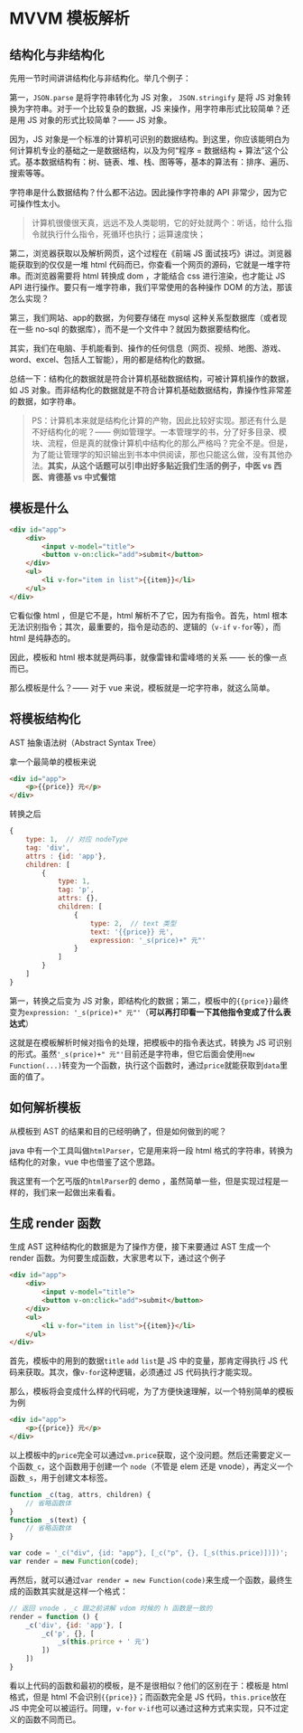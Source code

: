 # MVVM 模板解析

## 结构化与非结构化

先用一节时间讲讲结构化与非结构化。举几个例子：

第一，`JSON.parse` 是将字符串转化为 JS 对象， `JSON.stringify` 是将 JS 对象转换为字符串。对于一个比较复杂的数据，JS 来操作，用字符串形式比较简单？还是用 JS 对象的形式比较简单？—— JS 对象。

因为，JS 对象是一个标准的计算机可识别的数据结构。到这里，你应该能明白为何计算机专业的基础之一是数据结构，以及为何“程序 = 数据结构 + 算法”这个公式。基本数据结构有：树、链表、堆、栈、图等等，基本的算法有：排序、遍历、搜索等等。

字符串是什么数据结构？什么都不沾边。因此操作字符串的 API 非常少，因为它可操作性太小。

> 计算机很傻很天真，远远不及人类聪明，它的好处就两个：听话，给什么指令就执行什么指令，死循环也执行；运算速度快；

第二，浏览器获取以及解析网页，这个过程在《前端 JS 面试技巧》讲过。浏览器能获取到的仅仅是一堆 html 代码而已，你查看一个网页的源码，它就是一堆字符串。而浏览器需要将 html 转换成 dom ，才能结合 css 进行渲染，也才能让 JS API 进行操作。要只有一堆字符串，我们平常使用的各种操作 DOM 的方法，那该怎么实现？

第三，我们网站、app的数据，为何要存储在 mysql 这种关系型数据库（或者现在一些 no-sql 的数据库），而不是一个文件中？就因为数据要结构化。

其实，我们在电脑、手机能看到、操作的任何信息（网页、视频、地图、游戏、word、excel、包括人工智能），用的都是结构化的数据。

总结一下：结构化的数据就是符合计算机基础数据结构，可被计算机操作的数据，如 JS 对象。而非结构化的数据就是不符合计算机基础数据结构，靠操作性非常差的数据，如字符串。


> PS：计算机本来就是结构化计算的产物，因此比较好实现。那还有什么是不好结构化的呢？—— 例如管理学。一本管理学的书，分了好多目录、模块、流程，但是真的就像计算机中结构化的那么严格吗？完全不是。但是，为了能让管理学的知识输出到书本中供阅读，那也只能这么做，没有其他办法。**其实，从这个话题可以引申出好多贴近我们生活的例子，中医 vs 西医、肯德基 vs 中式餐馆**

## 模板是什么

```html
<div id="app">
    <div>
        <input v-model="title">
        <button v-on:click="add">submit</button>
    </div>
    <ul>
        <li v-for="item in list">{{item}}</li>
    </ul>
</div>
```

它看似像 html ，但是它不是，html 解析不了它，因为有指令。首先，html 根本无法识别指令；其次，最重要的，指令是动态的、逻辑的（`v-if` `v-for`等），而 html 是纯静态的。

因此，模板和 html 根本就是两码事，就像雷锋和雷峰塔的关系 —— 长的像一点而已。

那么模板是什么？—— 对于 vue 来说，模板就是一坨字符串，就这么简单。

## 将模板结构化

AST 抽象语法树（Abstract Syntax Tree）

拿一个最简单的模板来说

```html
<div id="app">
    <p>{{price}} 元</p>
</div>
```

转换之后

```js
{
    type: 1,  // 对应 nodeType
    tag: 'div',
    attrs : {id: 'app'},
    children: [
        {
            type: 1,
            tag: 'p',
            attrs: {},
            children: [
                {
                    type: 2,  // text 类型
                    text: '{{price}} 元',
                    expression: '_s(price)+" 元"'
                }
            ]
        }
    ]
}
```

第一，转换之后变为 JS 对象，即结构化的数据；第二，模板中的`{{price}}`最终变为`expression: '_s(price)+" 元"'`（**可以再打印看一下其他指令变成了什么表达式**）

这就是在模板解析时候对指令的处理，把模板中的指令表达式，转换为 JS 可识别的形式。虽然`'_s(price)+" 元"'`目前还是字符串，但它后面会使用`new Function(...)`转变为一个函数，执行这个函数时，通过`price`就能获取到`data`里面的值了。

## 如何解析模板

从模板到 AST 的结果和目的已经明确了，但是如何做到的呢？

java 中有一个工具叫做`htmlParser`，它是用来将一段 html 格式的字符串，转换为结构化的对象，vue 中也借鉴了这个思路。

我这里有一个乞丐版的`htmlParser`的 demo ，虽然简单一些，但是实现过程是一样的，我们来一起做出来看看。

## 生成 render 函数

生成 AST 这种结构化的数据是为了操作方便，接下来要通过 AST 生成一个 render 函数。为何要生成函数，大家思考以下，通过这个例子

```html
<div id="app">
    <div>
        <input v-model="title">
        <button v-on:click="add">submit</button>
    </div>
    <ul>
        <li v-for="item in list">{{item}}</li>
    </ul>
</div>
```

首先，模板中的用到的数据`title` `add` `list`是 JS 中的变量，那肯定得执行 JS 代码来获取。其次，像`v-for`这种逻辑，必须通过 JS 代码执行才能实现。

那么，模板将会变成什么样的代码呢，为了方便快速理解，以一个特别简单的模板为例

```html
<div id="app">
    <p>{{price}} 元</p>
</div>
```

以上模板中的`price`完全可以通过`vm.price`获取，这个没问题。然后还需要定义一个函数`_c`，这个函数用于创建一个 `node`（不管是 elem 还是 vnode），再定义一个函数`_s`，用于创建文本标签。

```js
function _c(tag, attrs, children) {
    // 省略函数体
}
function _s(text) {
    // 省略函数体
}
```

```js
var code = '_c("div", {id: "app"}, [_c("p", {}, [_s(this.price)])])';
var render = new Function(code);
```

再然后，就可以通过`var render = new Function(code)`来生成一个函数，最终生成的函数其实就是这样一个格式：

```js
// 返回 vnode ，_c 跟之前讲解 vdom 时候的 h 函数是一致的
render = function () {
    _c('div', {id: 'app'}, [
        _c('p', {}, [
            _s(this.prirce + ' 元')
        ])
    ])
}
```

看以上代码的函数和最初的模板，是不是很相似？他们的区别在于：模板是 html 格式，但是 html 不会识别`{{price}}`；而函数完全是 JS 代码，`this.price`放在 JS 中完全可以被运行。同理，`v-for` `v-if`也可以通过这种方式来实现，只不过定义的函数不同而已。

